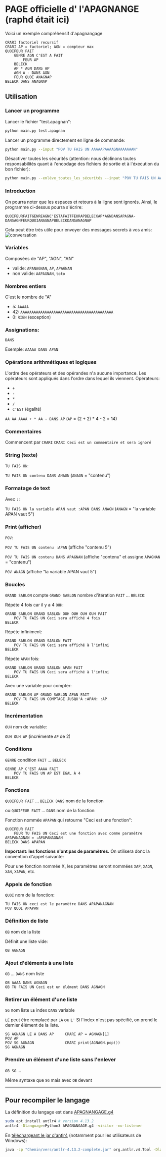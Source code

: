 # PAGE officielle d' l'APAGNANGE (raphd était ici)

Voici un exemple compréhensif d'apagnangage

```apagnangage
CRARI factoriel recursif
CRARI AP = factoriel; AGN = compteur max
QUOIFEUR FAIT 
    GENRE AGN C'EST A FAIT
        FEUR AP
    BELECK
    AP * AGN DANS AP
    AGN A - DANS AGN
    FEUR QUOI ANAGNAP
BELECK DANS ANAGNAP
```

## Utilisation
### Lancer un programme
Lancer le fichier "test.apagnan":
```sh
python main.py test.apagnan
```
Lancer un programme directement en ligne de commande:
```sh
python main.py --input "POV TU FAIS UN AAAAAPAAAAGNAAAAAAAN"
```
Désactiver toutes les sécurités (attention: nous déclinons toutes responsabilités quant
à l'encodage des fichiers de sortie et à l'éxecution du bon fichier):
```sh
python main.py --enlève_toutes_les_sécurités --input "POV TU FAIS UN AAAAAPAAAAGNAAAAAAAN"
```

### Introduction
On pourra noter que les espaces et retours à la ligne sont ignorés.
Ainsi, le programme ci-dessus pourra s'écrire:
```apagnangage
QUOIFEURFAITGENREAGNC'ESTAFAITFEURAPBELECKAP*AGNDANSAPAGNA-DANSAGNFEURQUOIANAGNAPBELECKDANSANAGNAP
```
Cela peut être très utile pour envoyer des messages secrets à vos amis:
![conversation](img/Jassoka.png)


### Variables
Composées de "AP", "AGN", "AN"
* valide: `APANAGNAN`, `AP`, `APAGNAN`
* non valide: `AAPAGNAN`, `toto`

### Nombres entiers
C'est le nombre de "A"
* 5: `AAAAA`
* 42: `AAAAAAAAAAAAAAAAAAAAAAAAAAAAAAAAAAAAAAAAAA`
* 0: `RIEN` (exception)

### Assignations:
`DANS`

Exemple:
`AAAAA DANS APAN`

### Opérations arithmétiques et logiques
L'ordre des opérateurs et des opérandes n'a aucune importance.
Les opérateurs sont appliqués dans l'ordre dans lequel ils viennent.
Opérateurs:
* `+`
* `-`
* `*`
* `/`
* `C'EST` (égalité)

`AA AA AAAA + * AA - DANS AP` (`AP` = (2 + 2) * 4 - 2 = 14)

### Commentaires
Commencent par `CRARI`
`CRARI Ceci est un commentaire et sera ignoré`

### String (texte)
`TU FAIS UN`:

`TU FAIS UN contenu DANS ANAGN` (`ANAGN` = "contenu")

### Formatage de text
Avec `:`:

`TU FAIS UN la variable APAN vaut :APAN DANS ANAGN` (`ANAGN` = "la variable APAN vaut 5")

### Print (afficher)
`POV`:

`POV TU FAIS UN contenu :APAN` (affiche "contenu 5")

`POV TU FAIS UN contenu DANS APAGNAN` (affiche "contenu" et assigne `APAGNAN` = "contenu")

`POV ANAGN` (affiche "la variable APAN vaut 5")

### Boucles
`GRAND SABLON` compte `GRAND SABLON` nombre d'itération `FAIT` ... `BELECK`:

Répète 4 fois car il y a 4 `OUH`:
```apagnan
GRAND SABLON GRAND SABLON OUH OUH OUH OUH FAIT
    POV TU FAIS UN Ceci sera affiché 4 fois
BELECK
```
Répète infiniment:
```apagnan
GRAND SABLON GRAND SABLON FAIT
    POV TU FAIS UN Ceci sera affiché à l'infini
BELECK
```
Répète `APAN` fois:
```apagnan
GRAND SABLON GRAND SABLON APAN FAIT
    POV TU FAIS UN Ceci sera affiché à l'infini
BELECK
```
Avec une variable pour compter:
```apagnan
GRAND SABLON AP GRAND SABLON APAN FAIT
    POV TU FAIS UN COMPTAGE JUSQU'À :APAN: :AP
BELECK
```

### Incrémentation
`OUH` nom de variable:

`OUH OUH AP` (incrémente `AP` de 2)

### Conditions
`GENRE` condition `FAIT` ... `BELECK`
```apagnan
GENRE AP C'EST AAAA FAIT
    POV TU FAIS UN AP EST ÉGAL À 4
BELECK
```

### Fonctions
`QUOIFEUR FAIT` ... `BELECK DANS` nom de la fonction

ou `QUOIFEUR FAIT` ... `DANS` nom de la fonction

Fonction nommée `APAPAN` qui retourne "Ceci est une fonction":

```apagnan
QUOIFEUR FAIT
    FEUR TU FAIS UN Ceci est une fonction avec comme paramètre APAPANAGNAN = :APAPANAGNAN
BELECK DANS APAPAN
```

**Important: les fonctions n'ont pas de paramètres.** On utilisera donc la convention d'appel suivante:

Pour une fonction nommée X, les paramètres seront nommées `XAP`, `XAGN`, `XAN`, `XAPAN`, etc.

### Appels de fonction
`QUOI` nom de la fonction:
```apagnan
TU FAIS UN ceci est le paramètre DANS APAPANAGNAN
POV QUOI APAPAN
```

### Définition de liste
`OB` nom de la liste

Définit une liste vide:

```apagnan
OB AGNAGN
```

### Ajout d'éléments à une liste
`OB` ... `DANS` nom liste

```apagnan
OB AAAA DANS AGNAGN
OB TU FAIS UN Ceci est un élément DANS AGNAGN
```

### Retirer un élément d'une liste
`SG` nom liste `LE` index `DANS` variable

`LE` peut être remplacé par `LA` ou `L'`
Si l'index n'est pas spécifié, on prend le dernier élément de la liste.

```apagnan
SG AGNAGN LE A DANS AP     CRARI AP = AGNAGN[1]
POV AP
POV SG AGNAGN              CRARI print(AGNAGN.pop())
SG AGNAGN
```

### Prendre un élément d'une liste sans l'enlever
`OB SG` ...

Même syntaxe que `SG` mais avec `OB` devant

---
## Pour recompiler le langage

La définition du langage est dans [APAGNANGAGE.g4](./APAGNANGAGE.g4)

```bash
sudo apt install antlr4 # version 4.13.2
antlr4 -Dlanguage=Python3 APAGNANGAGE.g4 -visitor -no-listener
```

En [téléchargeant le jar d'antlr4](https://www.antlr.org/download/antlr-4.13.2-complete.jar)
(notamment pour les utilisateurs de Windows):
```bash
java -cp "Chemin/vers/antlr-4.13.2-complete.jar" org.antlr.v4.Tool -Dlanguage=Python3 APAGNANGAGE.g4 -visitor -no-listener
```
